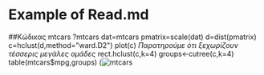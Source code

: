 # Example of Read.md
##Κώδικας mtcars
?mtcars
dat=mtcars
pmatrix=scale(dat)
d=dist(pmatrix)
c=hclust(d,method="ward.D2")
plot(c)
*Παρατηρούμε ότι ξεχωρίζουν τέσσερις μεγάλες ομάδες*
rect.hclust(c,k=4)
groups<-cutree(c,k=4)
table(mtcars$mpg,groups)
(![mtcars](https://user-images.githubusercontent.com/118823882/203342135-6b4b3a03-0ff5-4e22-a9f7-ec22562d04ae.png)
